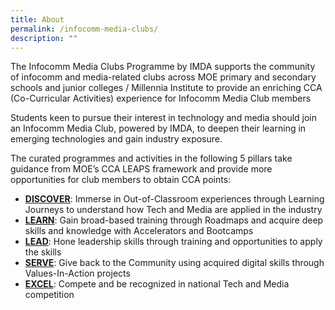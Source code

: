 ```yaml
---
title: About
permalink: /infocomm-media-clubs/
description: ""
---
```

The Infocomm Media Clubs Programme by IMDA supports the community of infocomm and media-related clubs across MOE primary and secondary schools and junior colleges / Millennia Institute to provide an enriching CCA (Co-Curricular Activities) experience for Infocomm Media Club members

Students keen to pursue their interest in technology and media should join an Infocomm Media Club, powered by IMDA, to deepen their learning in emerging technologies and gain industry exposure.

The curated programmes and activities in the following 5 pillars take guidance from MOE’s CCA LEAPS framework and provide more opportunities for club members to obtain CCA points:

* **[DISCOVER](https://codesg.imda.gov.sg/infocomm-media-clubs-cca/DISCOVER/Overview/)**: Immerse in Out-of-Classroom experiences through Learning Journeys to understand how Tech and Media are applied in the industry
* **[LEARN](https://codesg.imda.gov.sg/infocomm-media-clubs-cca/LEARN/Overview/)**: Gain broad-based training through Roadmaps and acquire deep skills and knowledge with Accelerators and Bootcamps
* **[LEAD](https://codesg.imda.gov.sg/infocomm-media-clubs-cca/LEAD/Overview/)**: Hone leadership skills through training and opportunities to apply the skills
* **[SERVE](https://codesg.imda.gov.sg/infocomm-media-clubs-cca/SERVE/)**: Give back to the Community using acquired digital skills through Values-In-Action projects
* **[EXCEL](https://codesg.imda.gov.sg/infocomm-media-clubs-cca/EXCEL/)**: Compete and be recognized in national Tech and Media competition